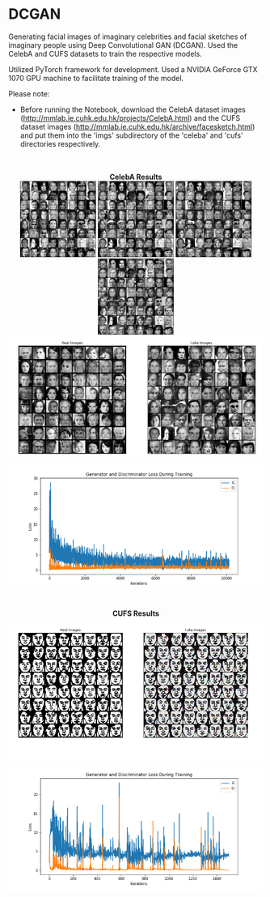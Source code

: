 # DCGAN

Generating facial images of imaginary celebrities and facial sketches of imaginary people using Deep Convolutional GAN (DCGAN). Used the CelebA and CUFS datasets to train the respective models. 

Utilized PyTorch framework for development. Used a NVIDIA GeForce GTX 1070 GPU machine to facilitate training of the model. 


Please note:
 * Before running the Notebook, download the CelebA dataset images (http://mmlab.ie.cuhk.edu.hk/projects/CelebA.html) and the CUFS dataset images (http://mmlab.ie.cuhk.edu.hk/archive/facesketch.html) and put them into the 'imgs' subdirectory of the 'celeba' and 'cufs' directories respectively. 

<p align="center">
  <br><br>
  <b>CelebA Results</b>
  <br>
  <img src="https://github.com/ApurbaSengupta/DCGAN/blob/master/results/fake_samples_epoch_001.png" height="150" width="150">
  <img src="https://github.com/ApurbaSengupta/DCGAN/blob/master/results/fake_samples_epoch_002.png" height="150" width="150">
  <img src="https://github.com/ApurbaSengupta/DCGAN/blob/master/results/fake_samples_epoch_003.png" height="150" width="150">
  <img src="https://github.com/ApurbaSengupta/DCGAN/blob/master/results/fake_samples_epoch_004.png" height="150" width="150">
  <br>
  <img src="https://github.com/ApurbaSengupta/DCGAN/blob/master/results/fake_celeba.png">
  <img src="https://github.com/ApurbaSengupta/DCGAN/blob/master/results/plot_celeba.png">
  <br><br><br>
  <b>CUFS Results</b>
  <img src="https://github.com/ApurbaSengupta/DCGAN/blob/master/results/fake_cufs.png">
  <img src="https://github.com/ApurbaSengupta/DCGAN/blob/master/results/plot_cufs.png">
</p>
